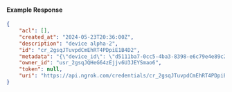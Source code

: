 <!-- Code generated for API Clients. DO NOT EDIT. -->

#### Example Response

```json
{
	"acl": [],
	"created_at": "2024-05-23T20:36:00Z",
	"description": "device alpha-2",
	"id": "cr_2gsqJTuvpdCmEhRT4PDpiE1B4D2",
	"metadata": "{\"device_id\": \"d5111ba7-0cc5-4ba3-8398-e6c79e4e89c2\"}",
	"owner_id": "usr_2gsqJQHeG64zEjjv6U3JEYSmao6",
	"token": null,
	"uri": "https://api.ngrok.com/credentials/cr_2gsqJTuvpdCmEhRT4PDpiE1B4D2"
}
```
